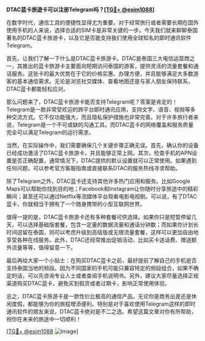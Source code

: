 **DTAC蓝卡旅遊卡可以注册Telegram吗？[[TG💪+ @esim1088](https://t.me/s/esim1088)]**

在数字时代，通信工具的便捷性显得尤为重要。对于经常旅行或者需要长期在国外使用手机的人来说，选择合适的SIM卡是非常关键的一步。今天我们就来聊聊泰国著名的DTAC蓝卡旅游卡，以及它是否能支持我们使用全球知名的即时通讯软件Telegram。

首先，让我们了解一下什么是DTAC蓝卡旅游卡。DTAC是泰国三大电信运营商之一，其推出的蓝卡旅游卡主要面向短期访问泰国的游客，提供灵活的流量套餐和通话服务。这张卡的最大优势在于它的价格实惠、办理方便，并且能够满足大多数游客的基本通信需求。无论是浏览社交媒体、查看地图还是与家人朋友保持联系，DTAC蓝卡都能轻松应对。

那么问题来了，DTAC蓝卡旅游卡能否支持Telegram呢？答案是肯定的！Telegram是一款非常受欢迎的跨平台即时通讯应用，支持文字、语音、视频等多种交流方式。它不仅功能强大，而且隐私保护措施也非常完善。对于许多旅行者来说，Telegram是一个不可或缺的沟通工具。而DTAC蓝卡的网络覆盖和服务质量完全可以满足Telegram的运行需求。

当然，在实际操作中，我们需要确保几个关键步骤正确无误。首先，确认你的设备已经成功激活了DTAC蓝卡旅游卡，并且能够正常上网。其次，检查手机的APN设置是否正确配置，通常情况下，DTAC提供的默认设置就可以正常使用。如果遇到任何问题，可以参考官方客服指南或直接联系DTAC的服务热线寻求帮助。

除了Telegram之外，DTAC蓝卡还支持其他许多热门应用和服务。比如Google Maps可以帮助你找到目的地；Facebook和Instagram让你随时分享旅途中的精彩瞬间；甚至还可以通过Netflix等流媒体平台观看电影电视剧。可以说，有了DTAC蓝卡，你就相当于拥有了一个随身携带的小型互联网世界。

值得一提的是，DTAC蓝卡旅游卡还有多种套餐可供选择。如果你只是短暂停留几天，可以选择基础版套餐，包含一定量的数据流量和通话分钟数；而如果你计划长时间逗留在泰国，则可以考虑升级到高级版或无限流量套餐，这样可以更加自由地享受各种在线服务。此外，DTAC还经常推出促销活动，比如买卡送话费、赠送额外流量等等，值得留意一下。

最后再给大家一个小贴士：在购买DTAC蓝卡之前，最好提前了解自己的手机是否支持泰国当地的频段。因为不同国家的手机可能只兼容特定的频段组合，如果不确定的话，可以先咨询专业人士或者查阅手机说明书。另外，建议大家尽量选择正规渠道购买DTAC蓝卡，避免买到假货或者过期卡，影响正常使用体验。

总之，DTAC蓝卡旅游卡是一款性价比极高的通信产品，无论你是商务出差还是休闲度假，都能够为你的旅程增添便利。特别是对于喜欢使用Telegram这样的即时通讯软件的朋友来说，DTAC蓝卡绝对是不二之选。希望这篇文章对你有所帮助，祝你在未来的旅途中一切顺利！

[[TG💪+ @esim1088](https://t.me/s/esim1088) ![Image](https://i.postimg.cc/4NQfJmqS/Snipaste-2025-05-13-00-14-12.png)]